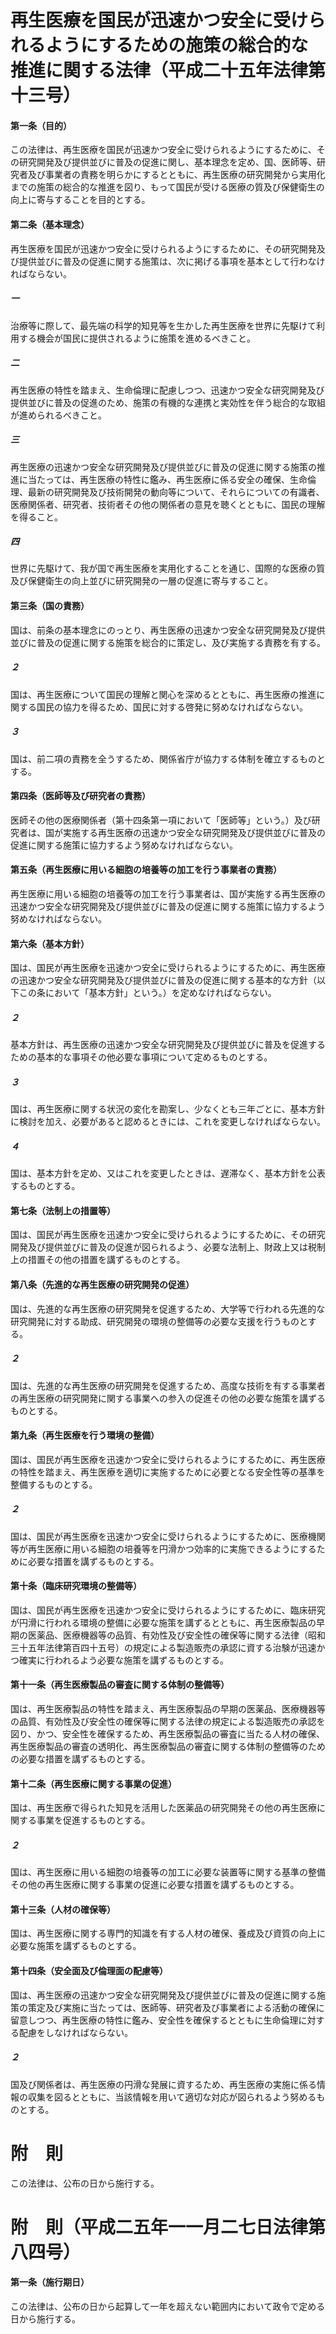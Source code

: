 # 再生医療を国民が迅速かつ安全に受けられるようにするための施策の総合的な推進に関する法律（平成二十五年法律第十三号）
#### 第一条（目的）
この法律は、再生医療を国民が迅速かつ安全に受けられるようにするために、その研究開発及び提供並びに普及の促進に関し、基本理念を定め、国、医師等、研究者及び事業者の責務を明らかにするとともに、再生医療の研究開発から実用化までの施策の総合的な推進を図り、もって国民が受ける医療の質及び保健衛生の向上に寄与することを目的とする。
#### 第二条（基本理念）
再生医療を国民が迅速かつ安全に受けられるようにするために、その研究開発及び提供並びに普及の促進に関する施策は、次に掲げる事項を基本として行わなければならない。
##### 一
治療等に際して、最先端の科学的知見等を生かした再生医療を世界に先駆けて利用する機会が国民に提供されるように施策を進めるべきこと。
##### 二
再生医療の特性を踏まえ、生命倫理に配慮しつつ、迅速かつ安全な研究開発及び提供並びに普及の促進のため、施策の有機的な連携と実効性を伴う総合的な取組が進められるべきこと。
##### 三
再生医療の迅速かつ安全な研究開発及び提供並びに普及の促進に関する施策の推進に当たっては、再生医療の特性に鑑み、再生医療に係る安全の確保、生命倫理、最新の研究開発及び技術開発の動向等について、それらについての有識者、医療関係者、研究者、技術者その他の関係者の意見を聴くとともに、国民の理解を得ること。
##### 四
世界に先駆けて、我が国で再生医療を実用化することを通じ、国際的な医療の質及び保健衛生の向上並びに研究開発の一層の促進に寄与すること。
#### 第三条（国の責務）
国は、前条の基本理念にのっとり、再生医療の迅速かつ安全な研究開発及び提供並びに普及の促進に関する施策を総合的に策定し、及び実施する責務を有する。
##### ２
国は、再生医療について国民の理解と関心を深めるとともに、再生医療の推進に関する国民の協力を得るため、国民に対する啓発に努めなければならない。
##### ３
国は、前二項の責務を全うするため、関係省庁が協力する体制を確立するものとする。
#### 第四条（医師等及び研究者の責務）
医師その他の医療関係者（第十四条第一項において「医師等」という。）及び研究者は、国が実施する再生医療の迅速かつ安全な研究開発及び提供並びに普及の促進に関する施策に協力するよう努めなければならない。
#### 第五条（再生医療に用いる細胞の培養等の加工を行う事業者の責務）
再生医療に用いる細胞の培養等の加工を行う事業者は、国が実施する再生医療の迅速かつ安全な研究開発及び提供並びに普及の促進に関する施策に協力するよう努めなければならない。
#### 第六条（基本方針）
国は、国民が再生医療を迅速かつ安全に受けられるようにするために、再生医療の迅速かつ安全な研究開発及び提供並びに普及の促進に関する基本的な方針（以下この条において「基本方針」という。）を定めなければならない。
##### ２
基本方針は、再生医療の迅速かつ安全な研究開発及び提供並びに普及を促進するための基本的な事項その他必要な事項について定めるものとする。
##### ３
国は、再生医療に関する状況の変化を勘案し、少なくとも三年ごとに、基本方針に検討を加え、必要があると認めるときには、これを変更しなければならない。
##### ４
国は、基本方針を定め、又はこれを変更したときは、遅滞なく、基本方針を公表するものとする。
#### 第七条（法制上の措置等）
国は、国民が再生医療を迅速かつ安全に受けられるようにするために、その研究開発及び提供並びに普及の促進が図られるよう、必要な法制上、財政上又は税制上の措置その他の措置を講ずるものとする。
#### 第八条（先進的な再生医療の研究開発の促進）
国は、先進的な再生医療の研究開発を促進するため、大学等で行われる先進的な研究開発に対する助成、研究開発の環境の整備等の必要な支援を行うものとする。
##### ２
国は、先進的な再生医療の研究開発を促進するため、高度な技術を有する事業者の再生医療の研究開発に関する事業への参入の促進その他の必要な施策を講ずるものとする。
#### 第九条（再生医療を行う環境の整備）
国は、国民が再生医療を迅速かつ安全に受けられるようにするために、再生医療の特性を踏まえ、再生医療を適切に実施するために必要となる安全性等の基準を整備するものとする。
##### ２
国は、国民が再生医療を迅速かつ安全に受けられるようにするために、医療機関等が再生医療に用いる細胞の培養等を円滑かつ効率的に実施できるようにするために必要な措置を講ずるものとする。
#### 第十条（臨床研究環境の整備等）
国は、国民が再生医療を迅速かつ安全に受けられるようにするために、臨床研究が円滑に行われる環境の整備に必要な施策を講ずるとともに、再生医療製品の早期の医薬品、医療機器等の品質、有効性及び安全性の確保等に関する法律（昭和三十五年法律第百四十五号）の規定による製造販売の承認に資する治験が迅速かつ確実に行われるよう必要な施策を講ずるものとする。
#### 第十一条（再生医療製品の審査に関する体制の整備等）
国は、再生医療製品の特性を踏まえ、再生医療製品の早期の医薬品、医療機器等の品質、有効性及び安全性の確保等に関する法律の規定による製造販売の承認を図り、かつ、安全性を確保するため、再生医療製品の審査に当たる人材の確保、再生医療製品の審査の透明化、再生医療製品の審査に関する体制の整備等のための必要な措置を講ずるものとする。
#### 第十二条（再生医療に関する事業の促進）
国は、再生医療で得られた知見を活用した医薬品の研究開発その他の再生医療に関する事業を促進するものとする。
##### ２
国は、再生医療に用いる細胞の培養等の加工に必要な装置等に関する基準の整備その他の再生医療に関する事業の促進に必要な措置を講ずるものとする。
#### 第十三条（人材の確保等）
国は、再生医療に関する専門的知識を有する人材の確保、養成及び資質の向上に必要な施策を講ずるものとする。
#### 第十四条（安全面及び倫理面の配慮等）
国は、再生医療の迅速かつ安全な研究開発及び提供並びに普及の促進に関する施策の策定及び実施に当たっては、医師等、研究者及び事業者による活動の確保に留意しつつ、再生医療の特性に鑑み、安全性を確保するとともに生命倫理に対する配慮をしなければならない。
##### ２
国及び関係者は、再生医療の円滑な発展に資するため、再生医療の実施に係る情報の収集を図るとともに、当該情報を用いて適切な対応が図られるよう努めるものとする。
# 附　則
この法律は、公布の日から施行する。
# 附　則（平成二五年一一月二七日法律第八四号）
#### 第一条（施行期日）
この法律は、公布の日から起算して一年を超えない範囲内において政令で定める日から施行する。
